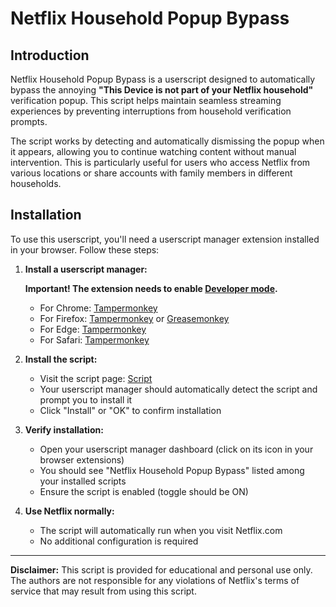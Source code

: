 # Netflix Household Popup Bypass

## Introduction

Netflix Household Popup Bypass is a userscript designed to automatically bypass the annoying **"This Device is not part of your Netflix household"** verification popup. This script helps maintain seamless streaming experiences by preventing interruptions from household verification prompts.

The script works by detecting and automatically dismissing the popup when it appears, allowing you to continue watching content without manual intervention. This is particularly useful for users who access Netflix from various locations or share accounts with family members in different households.

## Installation

To use this userscript, you'll need a userscript manager extension installed in your browser. Follow these steps:

1. **Install a userscript manager:**
   
   **Important! The extension needs to enable [Developer mode](https://www.tampermonkey.net/faq.php#Q209).**
   - For Chrome: [Tampermonkey](https://chrome.google.com/webstore/detail/tampermonkey/dhdgffkkebhmkfjojejmpbldmpobfkfo)
   - For Firefox: [Tampermonkey](https://addons.mozilla.org/en-US/firefox/addon/tampermonkey/) or [Greasemonkey](https://addons.mozilla.org/en-US/firefox/addon/greasemonkey/)
   - For Edge: [Tampermonkey](https://microsoftedge.microsoft.com/addons/detail/tampermonkey/iikmkjmpaadaobahmlepeloendndfphd)
   - For Safari: [Tampermonkey](https://apps.apple.com/app/tampermonkey/id1482490089)

2. **Install the script:**
   - Visit the script page: [Script](https://github.com/justl3as/Netflix-household-popup-bypass/raw/refs/heads/main/Netflix-household-popup-bypass.user.js)
   - Your userscript manager should automatically detect the script and prompt you to install it
   - Click "Install" or "OK" to confirm installation

3. **Verify installation:**
   - Open your userscript manager dashboard (click on its icon in your browser extensions)
   - You should see "Netflix Household Popup Bypass" listed among your installed scripts
   - Ensure the script is enabled (toggle should be ON)

4. **Use Netflix normally:**
   - The script will automatically run when you visit Netflix.com
   - No additional configuration is required

----
**Disclaimer:** This script is provided for educational and personal use only. The authors are not responsible for any violations of Netflix's terms of service that may result from using this script.
